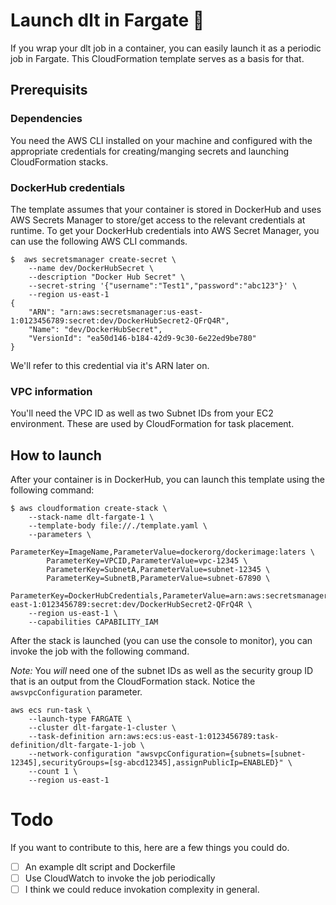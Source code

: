 # Launch dlt in Fargate :balloon:

If you wrap your dlt job in a container, you can easily launch it as a periodic
job in Fargate. This CloudFormation template serves as a basis for that.

## Prerequisits

### Dependencies

You need the AWS CLI installed on your machine and configured with the
appropriate credentials for creating/manging secrets and launching
CloudFormation stacks.

### DockerHub credentials

The template assumes that your container is stored in DockerHub and uses AWS
Secrets Manager to store/get access to the relevant credentials at runtime. To
get your DockerHub credentials into AWS Secret Manager, you can use the
following AWS CLI commands.


```
$  aws secretsmanager create-secret \
    --name dev/DockerHubSecret \
    --description "Docker Hub Secret" \
    --secret-string '{"username":"Test1","password":"abc123"}' \
    --region us-east-1
{
    "ARN": "arn:aws:secretsmanager:us-east-1:0123456789:secret:dev/DockerHubSecret2-QFrQ4R",
    "Name": "dev/DockerHubSecret",
    "VersionId": "ea50d146-b184-42d9-9c30-6e22ed9be780"
}
```

We'll refer to this credential via it's ARN later on. 

### VPC information

You'll need the VPC ID as well as two Subnet IDs from your EC2 environment.
These are used by CloudFormation for task placement.

## How to launch

After your container is in DockerHub, you can launch this template using the
following command:

```
$ aws cloudformation create-stack \
    --stack-name dlt-fargate-1 \
    --template-body file://./template.yaml \
    --parameters \
        ParameterKey=ImageName,ParameterValue=dockerorg/dockerimage:laters \
        ParameterKey=VPCID,ParameterValue=vpc-12345 \
        ParameterKey=SubnetA,ParameterValue=subnet-12345 \
        ParameterKey=SubnetB,ParameterValue=subnet-67890 \
        ParameterKey=DockerHubCredentials,ParameterValue=arn:aws:secretsmanager:us-east-1:0123456789:secret:dev/DockerHubSecret2-QFrQ4R \
    --region us-east-1 \
    --capabilities CAPABILITY_IAM
```

After the stack is launched (you can use the console to monitor), you can
invoke the job with the following command.

*Note:* You _will_ need one of the subnet IDs as well as the security group ID
that is an output from the CloudFormation stack. Notice the
`awsvpcConfiguration` parameter.

```
aws ecs run-task \
    --launch-type FARGATE \
    --cluster dlt-fargate-1-cluster \
    --task-definition arn:aws:ecs:us-east-1:0123456789:task-definition/dlt-fargate-1-job \
    --network-configuration "awsvpcConfiguration={subnets=[subnet-12345],securityGroups=[sg-abcd12345],assignPublicIp=ENABLED}" \
    --count 1 \
    --region us-east-1
```

# Todo

If you want to contribute to this, here are a few things you could do.

- [ ] An example dlt script and Dockerfile
- [ ] Use CloudWatch to invoke the job periodically
- [ ] I think we could reduce invokation complexity in general.
